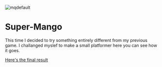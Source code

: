 
![mqdefault](https://github.com/Azazo8/Super-Mango/assets/136253495/65af1423-e3e9-4e3a-889e-37b7649b349c)

# Super-Mango
This time I decided to try something entirely different from my previous game. I challanged myslef to make a small platformer here you can see how it goes.

[Here's the final result](https://youtu.be/zX2TMklPHZA?si=102myFF1cOnE1h-6)
